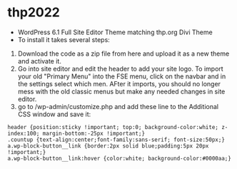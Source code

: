 # thp2022
* WordPress 6.1 Full Site Editor Theme matching thp.org Divi Theme
* To install it takes several steps:
1. Download the code as a zip file from here and upload it as a new theme and activate it.
2. Go into site editor and edit the header to add your site logo. To import your old "Primary Menu" into the FSE menu, click on the navbar and in the settings select which men. AFter it imports, you should no longer mess with the old classic menus but make any needed changes in site editor.
3. go to <yoursite>/wp-admin/customize.php and add these line to the Additional CSS window and save it:
```
header {position:sticky !important; top:0; background-color:white; z-index:100; margin-bottom:-25px !important;}
.countup {text-align:center;font-family:sans-serif; font-size:50px;}
a.wp-block-button__link {border:2px solid blue;padding:5px 20px !important;}
a.wp-block-button__link:hover {color:white; background-color:#0000aa;}
```

